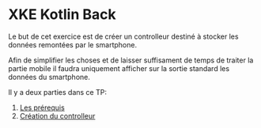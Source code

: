 # XKE Kotlin Back

Le but de cet exercice est de créer un controlleur destiné à stocker les données remontées par le smartphone.

Afin de simplifier les choses et de laisser suffisament de temps de traiter la partie mobile il faudra uniquement afficher sur la sortie standard les données du smartphone.

Il y a deux parties dans ce TP:

1. [Les prérequis](https://github.com/mNantern/xke-kotlin/blob/master/01_Prerequis.md)
2. [Création du controlleur](https://github.com/mNantern/xke-kotlin/blob/master/02_Controller.md)
